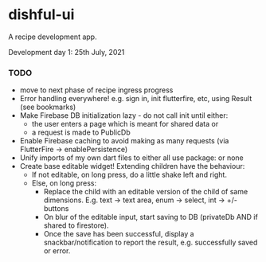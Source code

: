 # dishful-ui

A recipe development app.

Development day 1: 25th July, 2021

### TODO
- move to next phase of recipe ingress progress
- Error handling everywhere! e.g. sign in, init flutterfire, etc, using Result<T>
  (see bookmarks)
- Make Firebase DB initialization lazy - do not call init until either:
    - the user enters a page which is meant for shared data or
    - a request is made to PublicDb 
- Enable Firebase caching to avoid making as many requests (via FlutterFire -> enablePersistence)
- Unify imports of my own dart files to either all use package: or none
- Create base editable widget! Extending children have the behaviour:
    - If not editable, on long press, do a little shake left and right.
    - Else, on long press:
        - Replace the child with an editable version of the child of same 
          dimensions. E.g. text -> text area, enum -> select, int -> +/- buttons
        - On blur of the editable input, start saving to DB (privateDb AND if
          shared to firestore).
        - Once the save has been successful, display a snackbar/notification to
          report the result, e.g. successfully saved or error.
